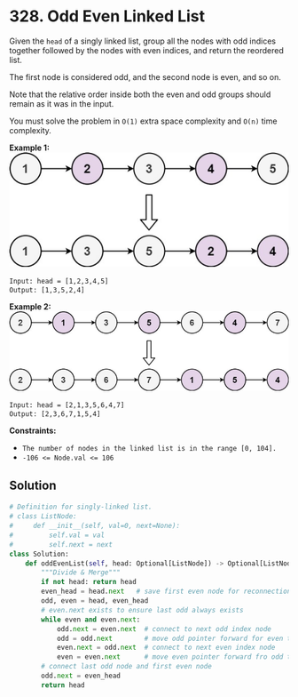 # 328. Odd Even Linked List

Given the `head` of a singly linked list, group all the nodes with odd indices together followed by the nodes with even indices, and return the reordered list.

The first node is considered odd, and the second node is even, and so on.

Note that the relative order inside both the even and odd groups should remain as it was in the input.

You must solve the problem in `O(1)` extra space complexity and `O(n)` time complexity.

 

**Example 1:**
![img_6.png](../Images/img_6.png)
```
Input: head = [1,2,3,4,5]
Output: [1,3,5,2,4]
```

**Example 2:**
![img_7.png](../Images/img_7.png)
```
Input: head = [2,1,3,5,6,4,7]
Output: [2,3,6,7,1,5,4]
```

**Constraints:**

* `The number of nodes in the linked list is in the range [0, 104].`
* `-106 <= Node.val <= 106`


## Solution

```python
# Definition for singly-linked list.
# class ListNode:
#     def __init__(self, val=0, next=None):
#         self.val = val
#         self.next = next
class Solution:
    def oddEvenList(self, head: Optional[ListNode]) -> Optional[ListNode]:
        """Divide & Merge"""
        if not head: return head
        even_head = head.next   # save first even node for reconnection
        odd, even = head, even_head
        # even.next exists to ensure last odd always exists
        while even and even.next:
            odd.next = even.next  # connect to next odd index node
            odd = odd.next        # move odd pointer forward for even to use
            even.next = odd.next  # connect to next even index node
            even = even.next      # move even pointer forward fro odd to use
        # connect last odd node and first even node
        odd.next = even_head
        return head
```
